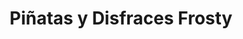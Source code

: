 ---
title: "Piñatas y Disfraces Frosty"
url: /san-jose-pinula/pinatas-y-disfraces-frosty/
shop: general
---